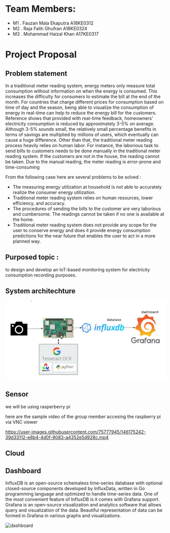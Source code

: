 # Team Members:<br />
* M1 . Fauzan Mala Ekaputra A18KE0312 <br />
* M2 . Raja Falih Ghufran A18KE0324 <br />
* M3 . Mohammad Haizal Khan A17KE0317 <br />

# Project Proposal

## Problem statement

In a traditional meter reading system, energy meters only measure total consumption without information on when the energy is consumed. This increases the difficulty for consumers to estimate the bill at the end of the month. For countries that charge different prices for consumption based on time of day and the season, being able to visualize the consumption of energy in real-time can help to reduce the energy bill for the customers. Reference shows that provided with real-time feedback, homeowners' electricity consumption is reduced by approximately 3-5% on average. Although 3-5% sounds small, the relatively small percentage benefits in terms of savings are multiplied by millions of users, which eventually can cause a huge difference. Other than that, the traditional meter reading process heavily relies on human labor. For instance, the laborious task to send bills to customers needs to be done manually in the traditional meter reading system. If the customers are not in the house, the reading cannot be taken. Due to the manual reading, the meter reading is error-prone and time-consuming

From the following case here are several problems to be solved :

*  The measuring energy utilization at household is not able to accurately realize the consumer energy utilization. 
*  Traditional meter reading system relies on human resources, lower efficiency, and accuracy.
*  The procedures of sending the bills to the customer are very laborious and cumbersome. The readings cannot be taken if no one is available at the home.
*  Traditional meter reading system does not provide any scope for the user to conserve energy and does it provide energy consumption predictions for the near future that enables the user to act in a more planned way.

## Purposed topic :
to design and develop an IoT-based monitoring system for electricity consumption recording purposes.

## System architechture

![plot](architechture.PNG)

## Sensor

we will be using rasperberry pi 

here are the sample video of the group member accesing the raspberry pi via VNC viewer



https://user-images.githubusercontent.com/75777945/146175242-39d33112-e8b4-4d0f-9083-a4352e5d928c.mp4

## Cloud


## Dashboard

InfluxDB is an open-source schemaless time-series database with optional 
closed-source components developed by InfluxData, written in Go programming 
language and optimized to handle time-series data. One of the most convenient 
feature of InfluxDB is it comes with Grafana support. Grafana is an open-source 
visualization and analytics software that allows query and visualization of the data. 
Beautiful representation of data can be formed in Grafana in various graphs and 
visualizations.



![dashboard](https://user-images.githubusercontent.com/75777945/146176717-f2588e67-6f8b-42d5-adfb-3afa7b351331.PNG)



